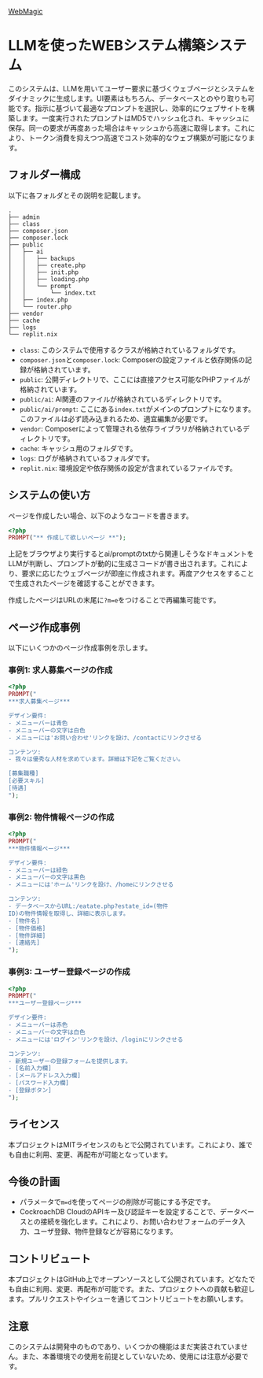 [WebMagic](https://github.com/yukihamada/WebMagic/blob/main/public/logo.png?raw=true)


# LLMを使ったWEBシステム構築システム

このシステムは、LLMを用いてユーザー要求に基づくウェブページとシステムをダイナミックに生成します。UI要素はもちろん、データベースとのやり取りも可能です。指示に基づいて最適なプロンプトを選択し、効率的にウェブサイトを構築します。一度実行されたプロンプトはMD5でハッシュ化され、キャッシュに保存。同一の要求が再度あった場合はキャッシュから高速に取得します。これにより、トークン消費を抑えつつ高速でコスト効率的なウェブ構築が可能になります。

## フォルダー構成

以下に各フォルダとその説明を記載します。

```
.
├── admin
├── class
├── composer.json
├── composer.lock
├── public
│   ├── ai
│   │   ├── backups
│   │   ├── create.php
│   │   ├── init.php
│   │   ├── loading.php
│   │   └── prompt
│   │       └── index.txt
│   ├── index.php
│   └── router.php
├── vendor
├── cache
├── logs
└── replit.nix
```

- `class`: このシステムで使用するクラスが格納されているフォルダです。
- `composer.json`と`composer.lock`: Composerの設定ファイルと依存関係の記録が格納されています。
- `public`: 公開ディレクトリで、ここには直接アクセス可能なPHPファイルが格納されています。
- `public/ai`: AI関連のファイルが格納されているディレクトリです。
- `public/ai/prompt`: ここにある`index.txt`がメインのプロンプトになります。このファイルは必ず読み込まれるため、適宜編集が必要です。
- `vendor`: Composerによって管理される依存ライブラリが格納されているディレクトリです。
- `cache`: キャッシュ用のフォルダです。
- `logs`: ログが格納されているフォルダです。
- `replit.nix`: 環境設定や依存関係の設定が含まれているファイルです。

## システムの使い方

ページを作成したい場合、以下のようなコードを書きます。

```php
<?php
PROMPT("** 作成して欲しいページ **");
```

上記をブラウザより実行するとai/promptのtxtから関連しそうなドキュメントをLLMが判断し、プロンプトが動的に生成さコードが書き出されます。これにより、要求に応じたウェブページが即座に作成されます。再度アクセスをすることで生成されたページを確認することができます。

作成したページはURLの末尾に`?m=e`をつけることで再編集可能です。

## ページ作成事例

以下にいくつかのページ作成事例を示します。

### 事例1: 求人募集ページの作成

```php
<?php
PROMPT("
***求人募集ページ***

デザイン要件:
- メニューバーは青色
- メニューバーの文字は白色
- メニューには'お問い合わせ'リンクを設け、/contactにリンクさせる

コンテンツ:
- 我々は優秀な人材を求めています。詳細は下記をご覧ください。

[募集職種]
[必要スキル]
[待遇]
");
```

### 事例2: 物件情報ページの作成

```php
<?php
PROMPT("
***物件情報ページ***

デザイン要件:
- メニューバーは緑色
- メニューバーの文字は黒色
- メニューには'ホーム'リンクを設け、/homeにリンクさせる

コンテンツ:
- データベースからURL:/eatate.php?estate_id=(物件
ID)の物件情報を取得し、詳細に表示します。
- [物件名]
- [物件価格]
- [物件詳細]
- [連絡先]
");
```

### 事例3: ユーザー登録ページの作成

```php
<?php
PROMPT("
***ユーザー登録ページ***

デザイン要件:
- メニューバーは赤色
- メニューバーの文字は白色
- メニューには'ログイン'リンクを設け、/loginにリンクさせる

コンテンツ:
- 新規ユーザーの登録フォームを提供します。
- [名前入力欄]
- [メールアドレス入力欄]
- [パスワード入力欄]
- [登録ボタン]
");
```

## ライセンス

本プロジェクトはMITライセンスのもとで公開されています。これにより、誰でも自由に利用、変更、再配布が可能となっています。

## 今後の計画

- パラメータで`m=d`を使ってページの削除が可能にする予定です。
- CockroachDB CloudのAPIキー及び認証キーを設定することで、データベースとの接続を強化します。これにより、お問い合わせフォームのデータ入力、ユーザ登録、物件登録などが容易になります。

## コントリビュート

本プロジェクトはGitHub上でオープンソースとして公開されています。どなたでも自由に利用、変更、再配布が可能です。また、プロジェクトへの貢献も歓迎します。プルリクエストやイシューを通じてコントリビュートをお願いします。

## 注意

このシステムは開発中のものであり、いくつかの機能はまだ実装されていません。また、本番環境での使用を前提としていないため、使用には注意が必要です。